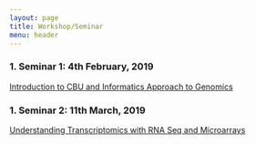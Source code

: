 ```yaml
---
layout: page
title: Workshop/Seminar
menu: header
---
```


### **1. Seminar 1: 4th February, 2019**

[Introduction to CBU and Informatics Approach to Genomics](/documents/CBU_Seminar1_introduction_slides.pdf)

### **1. Seminar 2: 11th March, 2019**
[Understanding Transcriptomics with RNA Seq and Microarrays]()

